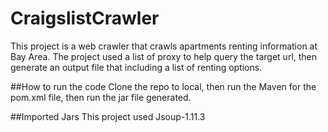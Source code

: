 # CraigslistCrawler
This project is a web crawler that crawls apartments renting information at Bay Area. The project used a list of proxy to help query the target url, then generate an output file that including a list of renting options.

##How to run the code
Clone the repo to local, then run the Maven for the pom.xml file, then run the jar file generated.

##Imported Jars
This project used Jsoup-1.11.3
